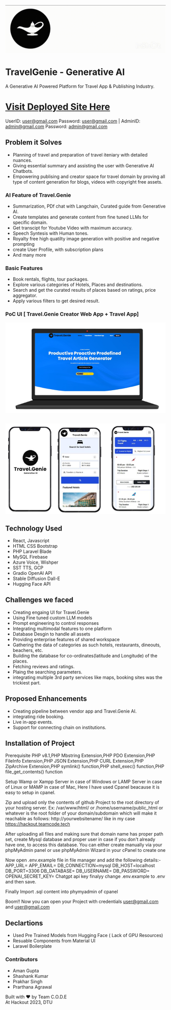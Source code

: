 ![](./resources/logo.gif)
# TravelGenie - Generative AI 
A Generative AI Powered Platform for Travel App & Publishing Industry.


# [Visit Deployed Site Here](https://hackout.teamcode.tech/)  
UserID: user@gmail.com 
Password: user@gmail.com    |   AdminID: admin@gmail.com
Password: admin@gmail.com

## Problem it Solves

- Planning of  travel and preparation of travel iteniary with detailed nuances.
- Giving essential summary and assisting the user with Generative AI Chatbots.
- Empowering publising and creator space for travel domain by proving all type of content generation for blogs, videos with copyright free assets.

### AI Feature of Travel.Genie
- Summarization, PDf chat with Langchain, Curated guide from Generative AI.
- Create templates and generate content from fine tuned LLMs for specific domain.
- Get transcipt for Youtube Video with maximum accuracy.
- Speech Syntesis with Human tones.
- Royalty free high quatilty image generation with positive and negative prompting
- create User Profile, with subscription plans
- And many more
### Basic Features
- Book rentals, flights, tour packages.
- Explore various categories of Hotels, Places and destinations.
- Search and get the curated results of places based on ratings, price aggregator.
- Apply various filters to get desired result.



### PoC UI [ Travel.Genie Creator Web App + Travel App] 
<pre>
<img src="./resources/1.png" alt="1"  /><img src="./resources/2.png" alt="1"  /><img src="./resources/3.png" alt="1"  /><img src="./resources/4.png" alt="1"  />
</pre>

<pre>

<img src="./resources/ui.png" alt="1"  /><img src="./resources/ui.png" alt="1"  />
</pre>

## Technology Used
- React, Javascript
- HTML CSS Bootstrap
- PHP Laravel Blade
- MySQL Firebase 
- Azure Voice, Wishper
- SST TTS, GCP
- Gradio OpenAI API
- Stable Diffusion Dall-E
- Hugging Face API

## Challenges we faced
- Creating engaing UI for Travel.Genie
- Using Fine tuned custom LLM models
- Prompt engineering to control responses
- Integrating multimodal features to one platform
- Database Desgin to handle all assets
- Providing enterprise features of shared workspace
- Gathering the data of categories as such hotels, restaurants, dineouts, beachers, etc.
- Building the database for co-ordinates(latitude and Longitude) of the places.
- Fetching reviews and ratings.
- Plaing the searching parameters.
- integrating multiple 3rd party services like maps, booking sites was the trickiest part.

## Proposed Enhancements
- Creating pipeline between vendor app and Travel.Genie AI.
- integrating ride booking.
- Live in-app events.
- Support for connecting chain on institutions.

## Installation of Project
Prerequisite
PHP v8.1,PHP Mbstring Extension,PHP PDO Extension,PHP FileInfo Extension,PHP JSON Extension,PHP CURL Extension,PHP ZipArchive Extension,PHP symlink() function,PHP shell_exec() function,PHP file_get_contents() function

Setup Wamp or Xampp Server in case of Windows or LAMP Server in case of Linux or MAMP in case of Mac, Here I have used Cpanel beacause it is easy to setup in cpanel.

Zip and upload only the contents of github Project to the root directory of your hosting server. Ex: /var/www/html/ or /home/username/public_html or whatever is the root folder of your domain/subdomain which will make it reachable as follows: http://yourwebsitename/ like in my case https://hackout.teamcode.tech

After uploading all files and making sure that domain name has proper path set, create Mysql database and proper user in case if you don't already have one, to access this database. You can either create manually via your phpMyAdmin panel or use phpMyAdmin Wizard in your cPanel to create one

Now open .env.example file in file manager and add the following details:- APP_URL= APP_EMAIL= DB_CONNECTION=mysql DB_HOST=localhost DB_PORT=3306 DB_DATABASE= DB_USERNAME= DB_PASSWORD= OPENAI_SECRET_KEY= Chatgpt api key finalyy change .env.example to .env and then save.

Finally Import .sql content into phymyadmin of cpanel

Boom!! Now you can open your Project with credentials user@gmail.com and user@gmail.com

## Declartions
- Used Pre Trained Models from Hugging Face ( Lack of GPU Resources)
- Resuable Components from Material UI
- Laravel Boilerplate

### Contributors
- Aman Gupta 
- Shashank Kumar
- Prakhar Singh
- Prarthana Agrawal

Built with ❤️ by Team C.O.D.E <br>
At Hackout 2023, DTU
